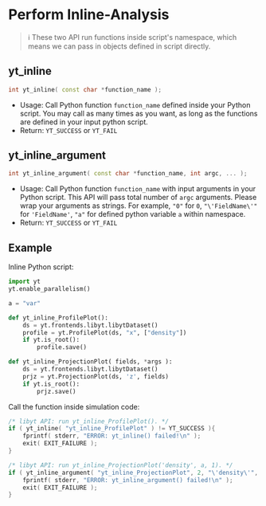 # Perform Inline-Analysis
> :information_source: These two API run functions inside script's namespace, which means we can pass in objects defined in script directly.
## yt\_inline
```cpp
int yt_inline( const char *function_name );
```
- Usage: Call Python function `function_name` defined inside your Python script. You may call as many times as you want, as long as the functions are defined in your input python script.
- Return: `YT_SUCCESS` or `YT_FAIL`

## yt\_inline\_argument
```cpp
int yt_inline_argument( const char *function_name, int argc, ... );
```
- Usage: Call Python function `function_name` with input arguments in your Python script. This API will pass total number of `argc` arguments. Please wrap your arguments as strings. For example, `"0"` for `0`, `"\'FieldName\'"` for `'FieldName'`, `"a"` for defined python variable `a` within namespace.
- Return: `YT_SUCCESS` or `YT_FAIL`

## Example
Inline Python script:
```python
import yt
yt.enable_parallelism()

a = "var"

def yt_inline_ProfilePlot():  
    ds = yt.frontends.libyt.libytDataset()  
    profile = yt.ProfilePlot(ds, "x", ["density"])  
    if yt.is_root():  
        profile.save()

def yt_inline_ProjectionPlot( fields, *args ):  
    ds = yt.frontends.libyt.libytDataset()
    prjz = yt.ProjectionPlot(ds, 'z', fields)  
    if yt.is_root():
        prjz.save()
```

Call the function inside simulation code:
```cpp
/* libyt API: run yt_inline_ProfilePlot(). */
if ( yt_inline( "yt_inline_ProfilePlot" ) != YT_SUCCESS ){  
    fprintf( stderr, "ERROR: yt_inline() failed!\n" );
    exit( EXIT_FAILURE );  
}

/* libyt API: run yt_inline_ProjectionPlot('density', a, 1). */
if ( yt_inline_argument( "yt_inline_ProjectionPlot", 2, "\'density\'", "a", "1" ) != YT_SUCCESS ){
    fprintf( stderr, "ERROR: yt_inline_argument() failed!\n" );  
    exit( EXIT_FAILURE );  
}
```
